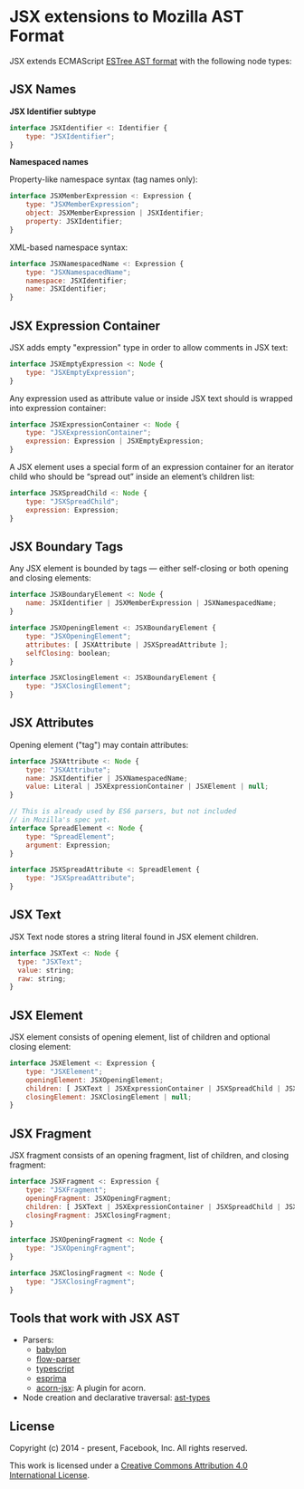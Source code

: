 JSX extensions to Mozilla AST Format
====================================

JSX extends ECMAScript [ESTree AST format](https://github.com/estree/estree) with the following node types:

JSX Names
---------

__JSX Identifier subtype__

```js
interface JSXIdentifier <: Identifier {
    type: "JSXIdentifier";
}
```

__Namespaced names__

Property-like namespace syntax (tag names only):

```js
interface JSXMemberExpression <: Expression {
    type: "JSXMemberExpression";
    object: JSXMemberExpression | JSXIdentifier;
    property: JSXIdentifier;
}
```

XML-based namespace syntax:

```js
interface JSXNamespacedName <: Expression {
    type: "JSXNamespacedName";
    namespace: JSXIdentifier;
    name: JSXIdentifier;
}
```

JSX Expression Container
------------------------

JSX adds empty "expression" type in order to allow comments in JSX text:

```js
interface JSXEmptyExpression <: Node {
    type: "JSXEmptyExpression";
}
```

Any expression used as attribute value or inside JSX text should is wrapped into expression container:

```js
interface JSXExpressionContainer <: Node {
    type: "JSXExpressionContainer";
    expression: Expression | JSXEmptyExpression;
}
```

A JSX element uses a special form of an expression container for an iterator child who should be “spread out” inside an element’s children list:

```js
interface JSXSpreadChild <: Node {
    type: "JSXSpreadChild";
    expression: Expression;
}
```

JSX Boundary Tags
-----------------

Any JSX element is bounded by tags &mdash; either self-closing or both opening and closing elements:

```js
interface JSXBoundaryElement <: Node {
    name: JSXIdentifier | JSXMemberExpression | JSXNamespacedName;
}

interface JSXOpeningElement <: JSXBoundaryElement {
    type: "JSXOpeningElement";
    attributes: [ JSXAttribute | JSXSpreadAttribute ];
    selfClosing: boolean;
}

interface JSXClosingElement <: JSXBoundaryElement {
    type: "JSXClosingElement";
}
```

JSX Attributes
--------------

Opening element ("tag") may contain attributes:

```js
interface JSXAttribute <: Node {
    type: "JSXAttribute";
    name: JSXIdentifier | JSXNamespacedName;
    value: Literal | JSXExpressionContainer | JSXElement | null;
}

// This is already used by ES6 parsers, but not included
// in Mozilla's spec yet.
interface SpreadElement <: Node {
    type: "SpreadElement";
    argument: Expression;
}

interface JSXSpreadAttribute <: SpreadElement {
    type: "JSXSpreadAttribute";
}
```

JSX Text
--------

JSX Text node stores a string literal found in JSX element children.

```js
interface JSXText <: Node {
  type: "JSXText";
  value: string;
  raw: string;
}
```

JSX Element
-----------

JSX element consists of opening element, list of children and optional closing element:

```js
interface JSXElement <: Expression {
    type: "JSXElement";
    openingElement: JSXOpeningElement;
    children: [ JSXText | JSXExpressionContainer | JSXSpreadChild | JSXElement | JSXFragment ];
    closingElement: JSXClosingElement | null;
}
```

JSX Fragment
------------

JSX fragment consists of an opening fragment, list of children, and closing fragment:

```js
interface JSXFragment <: Expression {
    type: "JSXFragment";
    openingFragment: JSXOpeningFragment;
    children: [ JSXText | JSXExpressionContainer | JSXSpreadChild | JSXElement | JSXFragment ];
    closingFragment: JSXClosingFragment;
}
```

```js
interface JSXOpeningFragment <: Node {
    type: "JSXOpeningFragment";
}
```

```js
interface JSXClosingFragment <: Node {
    type: "JSXClosingFragment";
}
```

Tools that work with JSX AST
----------------------------

* Parsers:
  - [babylon](https://github.com/babel/babylon)
  - [flow-parser](https://www.npmjs.com/package/flow-parser)
  - [typescript](https://www.typescriptlang.org/docs/handbook/jsx.html)
  - [esprima](https://esprima.readthedocs.io/en/latest/syntactic-analysis.html#jsx-syntax-support)
  - [acorn-jsx](https://github.com/RReverser/acorn-jsx): A plugin for acorn.
* Node creation and declarative traversal: [ast-types](https://github.com/benjamn/ast-types)

License
-------

Copyright (c) 2014 - present, Facebook, Inc.
All rights reserved.

This work is licensed under a [Creative Commons Attribution 4.0
International License](http://creativecommons.org/licenses/by/4.0/).
